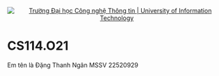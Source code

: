 <p align="center">
  <a href="https://www.uit.edu.vn/" title="Trường Đại học Công nghệ Thông tin" style="border: 5;">
    <img src="[https://i.imgur.com/WmMnSRt.png](https://app.gemoo.com/share/image-annotation/623301712958439424?codeId=DWarg98QRjAle&origin=imageurlgenerator&card=623301711096168448)" alt="Trường Đại học Công nghệ Thông tin | University of Information Technology">
  </a>
</p>


# CS114.O21
Em tên là Đặng Thanh Ngân 
MSSV 22520929
